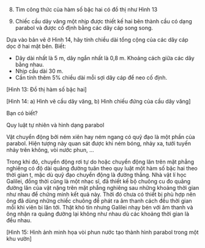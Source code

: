 8. Tìm công thức của hàm số bậc hai có đồ thị như Hình 13

9. Chiếc cầu dây văng một nhịp được thiết kế hai bên 
thành cầu có dạng parabol và được cố định bằng 
các dây cáp song song.

Dựa vào bản vẽ ở Hình 14, hãy tính chiều dài tổng 
cộng của các dây cáp dọc ở hai mặt bên. Biết:
- Dây dài nhất là 5 m, dây ngắn nhất là 0,8 m. Khoảng 
cách giữa các dây bằng nhau.
- Nhịp cầu dài 30 m.
- Cần tính thêm 5% chiều dài mỗi sợi dây cáp để 
neo cố định.

[Hình 13: Đồ thị hàm số bậc hai]

[Hình 14: a) Hình vẽ cầu dây văng, b) Hình chiếu đứng của cầu dây văng]

Bạn có biết?

Quy luật tự nhiên và hình dạng parabol

Vật chuyển động bởi ném xiên hay ném 
ngang có quỹ đạo là một phần của parabol. 
Hiện tượng này quan sát được khi ném 
bóng, nhảy xa, tưới tuyến nhảy trên không, 
vòi nước phun, ...

Trong khi đó, chuyển động rơi tự do hoặc 
chuyển động lăn trên mặt phẳng nghiêng có 
độ dài quãng đường tuân theo quy luật một 
hàm số bậc hai theo thời gian t, mặc dù quỹ 
đạo chuyển động là đường thẳng. Nhà vật 
lí học Galilei, đồng thời cũng là một nhạc 
sĩ, đã thiết kế bộ chuông cu đo quãng đường lăn của vật nặng trên mặt phẳng nghiêng sau 
những khoảng thời gian như nhau để chứng minh kết quả này. Thời đó chưa có thiết bị 
phù hợp nên ông đã dùng những chiếc chuông để phát ra âm thanh cách đều thời gian 
mỗi khi viên bi lăn tới. Thật khó tin nhưng Galilei nhạy bén với âm thanh và ông nhận ra 
quãng đường lại không như nhau dù các khoảng thời gian là đều nhau.

[Hình 15: Hình ảnh minh họa vòi phun nước tạo thành hình parabol trong một khu vườn]